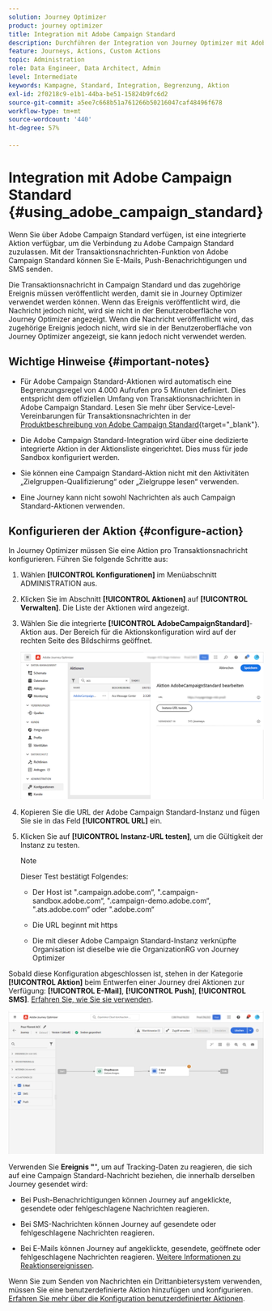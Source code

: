 ```yaml
---
solution: Journey Optimizer
product: journey optimizer
title: Integration mit Adobe Campaign Standard
description: Durchführen der Integration von Journey Optimizer mit Adobe Campaign Standard
feature: Journeys, Actions, Custom Actions
topic: Administration
role: Data Engineer, Data Architect, Admin
level: Intermediate
keywords: Kampagne, Standard, Integration, Begrenzung, Aktion
exl-id: 2f0218c9-e1b1-44ba-be51-15824b9fc6d2
source-git-commit: a5ee7c668b51a761266b50216047caf48496f678
workflow-type: tm+mt
source-wordcount: '440'
ht-degree: 57%

---
```


# Integration mit Adobe Campaign Standard {#using_adobe_campaign_standard}

Wenn Sie über Adobe Campaign Standard verfügen, ist eine integrierte Aktion verfügbar, um die Verbindung zu Adobe Campaign Standard zuzulassen. Mit der Transaktionsnachrichten-Funktion von Adobe Campaign Standard können Sie E-Mails, Push-Benachrichtigungen und SMS senden.

Die Transaktionsnachricht in Campaign Standard und das zugehörige Ereignis müssen veröffentlicht werden, damit sie in Journey Optimizer verwendet werden können. Wenn das Ereignis veröffentlicht wird, die Nachricht jedoch nicht, wird sie nicht in der Benutzeroberfläche von Journey Optimizer angezeigt. Wenn die Nachricht veröffentlicht wird, das zugehörige Ereignis jedoch nicht, wird sie in der Benutzeroberfläche von Journey Optimizer angezeigt, sie kann jedoch nicht verwendet werden.

## Wichtige Hinweise {#important-notes}

* Für Adobe Campaign Standard-Aktionen wird automatisch eine Begrenzungsregel von 4.000 Aufrufen pro 5 Minuten definiert. Dies entspricht dem offiziellen Umfang von Transaktionsnachrichten in Adobe Campaign Standard. Lesen Sie mehr über Service-Level-Vereinbarungen für Transaktionsnachrichten in der [Produktbeschreibung von Adobe Campaign Standard](https://helpx.adobe.com/de/legal/product-descriptions/campaign-standard.html){target="_blank"}.

* Die Adobe Campaign Standard-Integration wird über eine dedizierte integrierte Aktion in der Aktionsliste eingerichtet. Dies muss für jede Sandbox konfiguriert werden.

* Sie können eine Campaign Standard-Aktion nicht mit den Aktivitäten „Zielgruppen-Qualifizierung“ oder „Zielgruppe lesen“ verwenden.

* Eine Journey kann nicht sowohl Nachrichten als auch Campaign Standard-Aktionen verwenden.

## Konfigurieren der Aktion {#configure-action}

In Journey Optimizer müssen Sie eine Aktion pro Transaktionsnachricht konfigurieren. Führen Sie folgende Schritte aus:

1. Wählen **[!UICONTROL Konfigurationen]** im Menüabschnitt ADMINISTRATION aus.

1. Klicken Sie im Abschnitt **[!UICONTROL Aktionen]** auf **[!UICONTROL Verwalten]**. Die Liste der Aktionen wird angezeigt.

1. Wählen Sie die integrierte **[!UICONTROL AdobeCampaignStandard]**-Aktion aus. Der Bereich für die Aktionskonfiguration wird auf der rechten Seite des Bildschirms geöffnet.

   ![](assets/actioncampaign.png)

1. Kopieren Sie die URL der Adobe Campaign Standard-Instanz und fügen Sie sie in das Feld **[!UICONTROL URL]** ein.

1. Klicken Sie auf **[!UICONTROL Instanz-URL testen]**, um die Gültigkeit der Instanz zu testen.

   >[!NOTE]
   >
   >Dieser Test bestätigt Folgendes:
   >
   >* Der Host ist &quot;.campaign.adobe.com“, &quot;.campaign-sandbox.adobe.com“, &quot;.campaign-demo.adobe.com“, &quot;.ats.adobe.com“ oder &quot;.adobe.com“
   >
   >* Die URL beginnt mit https
   >
   >* Die mit dieser Adobe Campaign Standard-Instanz verknüpfte Organisation ist dieselbe wie die OrganizationRG von Journey Optimizer

Sobald diese Konfiguration abgeschlossen ist, stehen in der Kategorie **[!UICONTROL Aktion]** beim Entwerfen einer Journey drei Aktionen zur Verfügung: **[!UICONTROL E-Mail]**, **[!UICONTROL Push]**, **[!UICONTROL SMS]**. [Erfahren Sie, wie Sie sie verwenden](../building-journeys/using-adobe-campaign-standard.md).

![](assets/journey58.png)

Verwenden Sie **Ereignis &quot;**&quot;, um auf Tracking-Daten zu reagieren, die sich auf eine Campaign Standard-Nachricht beziehen, die innerhalb derselben Journey gesendet wird:

* Bei Push-Benachrichtigungen können Journey auf angeklickte, gesendete oder fehlgeschlagene Nachrichten reagieren.

* Bei SMS-Nachrichten können Journey auf gesendete oder fehlgeschlagene Nachrichten reagieren.

* Bei E-Mails können Journey auf angeklickte, gesendete, geöffnete oder fehlgeschlagene Nachrichten reagieren. [Weitere Informationen zu Reaktionsereignissen](../building-journeys/reaction-events.md).

Wenn Sie zum Senden von Nachrichten ein Drittanbietersystem verwenden, müssen Sie eine benutzerdefinierte Aktion hinzufügen und konfigurieren. [Erfahren Sie mehr über die Konfiguration benutzerdefinierter Aktionen](../action/about-custom-action-configuration.md).